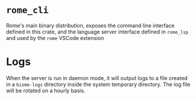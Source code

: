 # `rome_cli`

Rome's main binary distribution, exposes the command line interface defined in
this crate, and the language server interface defined in `rome_lsp` and used by
the `rome` VSCode extension

# Logs

When the server is run in daemon mode, it will output logs to a file created in
a `biome-logs` directory inside the system temporary directory. The log file
will be rotated on a hourly basis.
